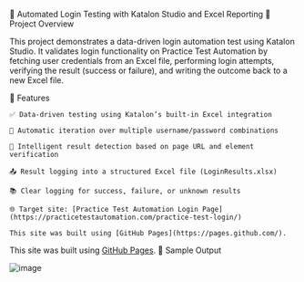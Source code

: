 🔐 Automated Login Testing with Katalon Studio and Excel Reporting
📄 Project Overview

This project demonstrates a data-driven login automation test using Katalon Studio. It validates login functionality on Practice Test Automation by fetching user credentials from an Excel file, performing login attempts, verifying the result (success or failure), and writing the outcome back to a new Excel file.

🚀 Features

    ✅ Data-driven testing using Katalon’s built-in Excel integration

    🔁 Automatic iteration over multiple username/password combinations

    🧠 Intelligent result detection based on page URL and element verification

    📤 Result logging into a structured Excel file (LoginResults.xlsx)

    📚 Clear logging for success, failure, or unknown results

    🌐 Target site: [Practice Test Automation Login Page](https://practicetestautomation.com/practice-test-login/)

    This site was built using [GitHub Pages](https://pages.github.com/).

This site was built using [GitHub Pages](https://pages.github.com/).
📸 Sample Output

![image](https://github.com/user-attachments/assets/b91ff513-fc47-4805-9127-51291dbe5168)


